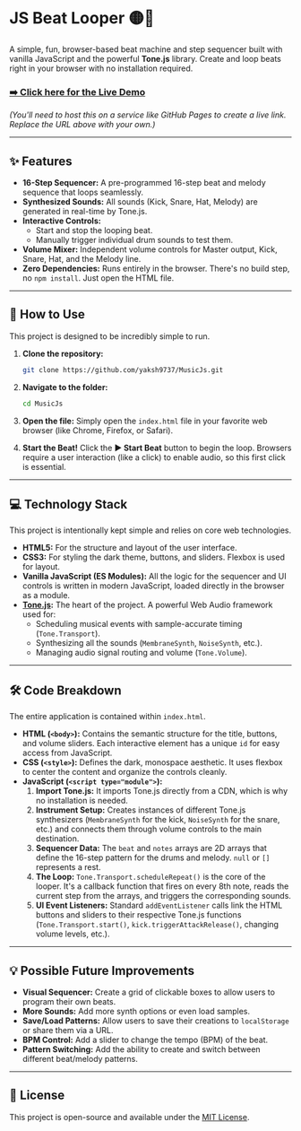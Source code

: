 # JS Beat Looper 🟡🥁

A simple, fun, browser-based beat machine and step sequencer built with vanilla JavaScript and the powerful **Tone.js** library. Create and loop beats right in your browser with no installation required.

### [➡️ Click here for the Live Demo](https://yaksh9737.github.io/MusicJs/index.html)
*(You'll need to host this on a service like GitHub Pages to create a live link. Replace the URL above with your own.)*

---

## ✨ Features

-   **16-Step Sequencer:** A pre-programmed 16-step beat and melody sequence that loops seamlessly.
-   **Synthesized Sounds:** All sounds (Kick, Snare, Hat, Melody) are generated in real-time by Tone.js.
-   **Interactive Controls:**
    -   Start and stop the looping beat.
    -   Manually trigger individual drum sounds to test them.
-   **Volume Mixer:** Independent volume controls for Master output, Kick, Snare, Hat, and the Melody line.
-   **Zero Dependencies:** Runs entirely in the browser. There's no build step, no `npm install`. Just open the HTML file.

---

## 🚀 How to Use

This project is designed to be incredibly simple to run.

1.  **Clone the repository:**
    ```bash
    git clone https://github.com/yaksh9737/MusicJs.git
    ```

2.  **Navigate to the folder:**
    ```bash
    cd MusicJs
    ```

3.  **Open the file:**
    Simply open the `index.html` file in your favorite web browser (like Chrome, Firefox, or Safari).

4.  **Start the Beat!**
    Click the **▶️ Start Beat** button to begin the loop. Browsers require a user interaction (like a click) to enable audio, so this first click is essential.

---

## 💻 Technology Stack

This project is intentionally kept simple and relies on core web technologies.

-   **HTML5:** For the structure and layout of the user interface.
-   **CSS3:** For styling the dark theme, buttons, and sliders. Flexbox is used for layout.
-   **Vanilla JavaScript (ES Modules):** All the logic for the sequencer and UI controls is written in modern JavaScript, loaded directly in the browser as a module.
-   **[Tone.js](https://tonejs.github.io/):** The heart of the project. A powerful Web Audio framework used for:
    -   Scheduling musical events with sample-accurate timing (`Tone.Transport`).
    -   Synthesizing all the sounds (`MembraneSynth`, `NoiseSynth`, etc.).
    -   Managing audio signal routing and volume (`Tone.Volume`).

---

## 🛠️ Code Breakdown

The entire application is contained within `index.html`.

-   **HTML (`<body>`):** Contains the semantic structure for the title, buttons, and volume sliders. Each interactive element has a unique `id` for easy access from JavaScript.
-   **CSS (`<style>`):** Defines the dark, monospace aesthetic. It uses flexbox to center the content and organize the controls cleanly.
-   **JavaScript (`<script type="module">`):**
    1.  **Import Tone.js:** It imports Tone.js directly from a CDN, which is why no installation is needed.
    2.  **Instrument Setup:** Creates instances of different Tone.js synthesizers (`MembraneSynth` for the kick, `NoiseSynth` for the snare, etc.) and connects them through volume controls to the main destination.
    3.  **Sequencer Data:** The `beat` and `notes` arrays are 2D arrays that define the 16-step pattern for the drums and melody. `null` or `[]` represents a rest.
    4.  **The Loop:** `Tone.Transport.scheduleRepeat()` is the core of the looper. It's a callback function that fires on every 8th note, reads the current step from the arrays, and triggers the corresponding sounds.
    5.  **UI Event Listeners:** Standard `addEventListener` calls link the HTML buttons and sliders to their respective Tone.js functions (`Tone.Transport.start()`, `kick.triggerAttackRelease()`, changing volume levels, etc.).

---

## 💡 Possible Future Improvements

-   **Visual Sequencer:** Create a grid of clickable boxes to allow users to program their own beats.
-   **More Sounds:** Add more synth options or even load samples.
-   **Save/Load Patterns:** Allow users to save their creations to `localStorage` or share them via a URL.
-   **BPM Control:** Add a slider to change the tempo (BPM) of the beat.
-   **Pattern Switching:** Add the ability to create and switch between different beat/melody patterns.

---

## 📄 License

This project is open-source and available under the [MIT License](LICENSE).